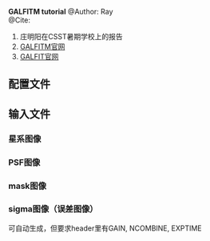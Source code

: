 **GALFITM tutorial**
@Author: Ray  
@Cite: 
1. 庄明阳在CSST暑期学校上的报告  
2. [GALFITM官网](https://www.nottingham.ac.uk/astronomy/megamorph/)
3. [GALFIT官网](https://users.obs.carnegiescience.edu/peng/work/galfit/galfit.html)

## 配置文件

## 输入文件
### 星系图像

### PSF图像

### mask图像

### sigma图像（误差图像）
可自动生成，但要求header里有GAIN, NCOMBINE, EXPTIME